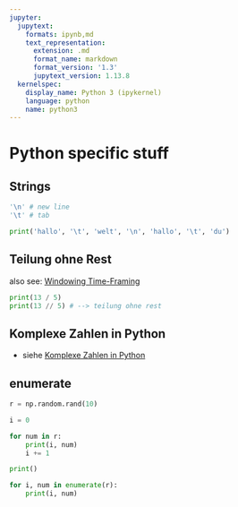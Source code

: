```yaml
---
jupyter:
  jupytext:
    formats: ipynb,md
    text_representation:
      extension: .md
      format_name: markdown
      format_version: '1.3'
      jupytext_version: 1.13.8
  kernelspec:
    display_name: Python 3 (ipykernel)
    language: python
    name: python3
---
```


# Python specific stuff

## Strings

```python
'\n' # new line
'\t' # tab

print('hallo', '\t', 'welt', '\n', 'hallo', '\t', 'du')
```

## Teilung ohne Rest

also see: [Windowing Time-Framing](/topics/time_framing.md#Windowing%20Time-Framing)

```python
print(13 / 5)
print(13 // 5) # --> teilung ohne rest
```

## Komplexe Zahlen in Python

- siehe [Komplexe Zahlen in Python](/topics/Mathematik-Grundlagen.md#Komplexe%20Zahlen%20in%20Python)

## enumerate

```python id="1dXbBQphrC-z" outputId="0302a517-7ee3-4109-97e0-e41925bc4941" colab={"base_uri": "https://localhost:8080/"}
r = np.random.rand(10)

i = 0

for num in r:
    print(i, num)
    i += 1

print()

for i, num in enumerate(r):
	print(i, num)
```